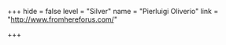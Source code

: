 +++
hide = false
level = "Silver"
name = "Pierluigi Oliverio"
link = "http://www.fromhereforus.com/"

+++
